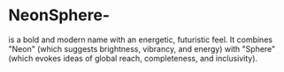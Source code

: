 # NeonSphere-
is a bold and modern name with an energetic, futuristic feel. It combines "Neon" (which suggests brightness, vibrancy, and energy) with "Sphere" (which evokes ideas of global reach, completeness, and inclusivity).
